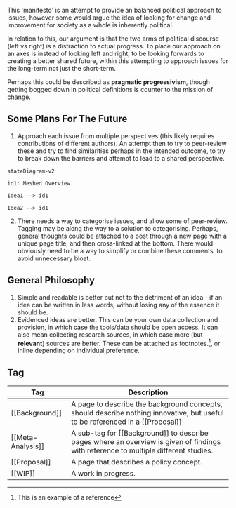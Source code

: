This 'manifesto' is an attempt to provide an balanced political approach to issues, however some would argue the idea of looking for change and improvement for society as a whole is inherently political. 

In relation to this, our argument is that the two arms of political discourse (left vs right) is a distraction to actual progress. To place our approach on an axes is instead of looking left and right, to be looking forwards to creating a better shared future, within this attempting to approach issues for the long-term not just the short-term.

Perhaps this could be described as **pragmatic progressivism**, though getting bogged down in political definitions is counter to the mission of change.
## Some Plans For The Future
1. Approach each issue from multiple perspectives (this likely requires contributions of different authors). An attempt then to try to peer-review these and try to find similarities perhaps in the intended outcome, to try to break down the barriers and attempt to lead to a shared perspective.
```mermaid
stateDiagram-v2

id1: Meshed Overview

Idea1 --> id1

Idea2 --> id1
```
2. There needs a way to categorise issues, and allow some of peer-review. Tagging may be along the way to a solution to categorising. Perhaps, general thoughts could be attached to a post through a new page with a unique page title, and then cross-linked at the bottom. There would obviously need to be a way to simplify or combine these comments, to avoid unnecessary bloat.
## General Philosophy
1. Simple and readable is better but not to the detriment of an idea - if an idea can be written in less words, without losing any of the essence it should be. 
2. Evidenced ideas are better. This can be your own data collection and provision, in which case the tools/data should be open access. It can also mean collecting research sources, in which case more (but **relevant**) sources are better. These can be attached as footnotes.[^1], or inline depending on individual preference.


## Tag

| Tag               | Description                                                                                                                         |
| ----------------- | ----------------------------------------------------------------------------------------------------------------------------------- |
| [[Background]]    | A page to describe the background concepts, should describe nothing innovative, but useful to be referenced in a [[Proposal]]       |
| [[Meta-Analysis]] | A sub-tag for [[Background]] to describe pages where an overview is given of findings with reference to multiple different studies. |
| [[Proposal]]      | A page that describes a policy concept.                                                                                             |
| [[WIP]]           | A work in progress.                                                                                                                 |

[^1]: This is an example of a reference